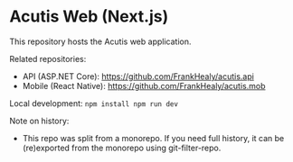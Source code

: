 # Acutis Web (Next.js)

This repository hosts the Acutis web application.

Related repositories:
- API (ASP.NET Core): https://github.com/FrankHealy/acutis.api
- Mobile (React Native): https://github.com/FrankHealy/acutis.mob

Local development:
`
npm install
npm run dev
`

Note on history:
- This repo was split from a monorepo. If you need full history, it can be (re)exported from the monorepo using git-filter-repo.